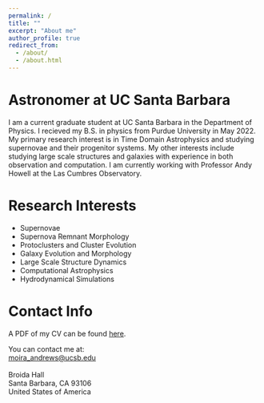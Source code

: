 ```yaml
---
permalink: /
title: ""
excerpt: "About me"
author_profile: true
redirect_from: 
  - /about/
  - /about.html
---
```


Astronomer at UC Santa Barbara
======

I am a current graduate student at UC Santa Barbara in the Department of Physics. I recieved my B.S. in physics from Purdue University in May 2022. My primary research interest is in Time Domain Astrophysics and studying supernovae and their progenitor systems. My other interests include studying large scale structures and galaxies with experience in both observation and computation. I am currently working with Professor Andy Howell at the Las Cumbres Observatory.

Research Interests
======

  * Supernovae
  * Supernova Remnant Morphology
  * Protoclusters and Cluster Evolution
  * Galaxy Evolution and Morphology
  * Large Scale Structure Dynamics
  * Computational Astrophysics
  * Hydrodynamical Simulations

Contact Info
======

A PDF of my CV can be found <a href="https://moira-andrews.github.io/files/CV_Moira_Andrews.pdf">here</a>. 

You can contact me at:
<br>
moira_andrews@ucsb.edu
<br> <br>
Broida Hall
<br>
Santa Barbara, CA 93106
<br>
United States of America
